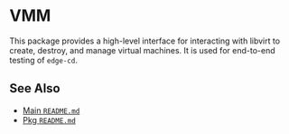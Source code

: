 # VMM

This package provides a high-level interface for interacting with libvirt to create, destroy, and manage virtual machines. It is used for end-to-end testing of `edge-cd`.

## See Also

*   [Main `README.md`](../../README.md)
*   [Pkg `README.md`](../README.md)
